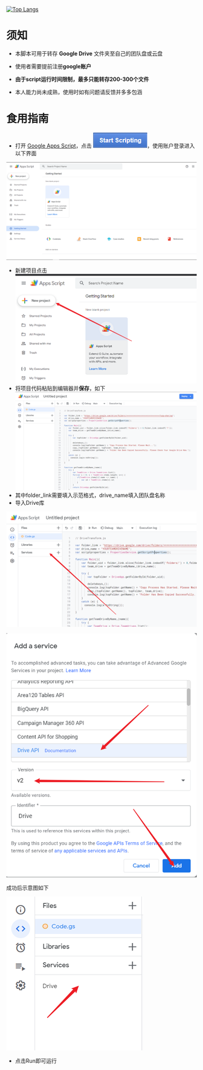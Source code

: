 [![Top Langs](https://github-readme-stats.vercel.app/api/top-langs/?username=Crayon112&show_icons=true&theme=radical)](https://github.com/anuraghazra/github-readme-stats)

# 须知

+ 本脚本可用于转存 **Google Drive** 文件夹至自己的团队盘或云盘

+ 使用者需要提前注册**google账户**
+ **由于script运行时间限制，最多只能转存200-300个文件**
+ 本人能力尚未成熟，使用时如有问题请反馈并多多包涵





# 食用指南

+ 打开 [Google Apps Script](https://www.google.com/script/start/)，点击 ![Start Scripting](start_scripting.png)，使用账户登录进入以下界面

![window](window.png)

+ 新建项目点击![new project](newproject.png)
+ 将项目代码粘贴到编辑器并**保存**，如下![](editor.png)
+ 其中folder_link需要填入示范格式，drive_name填入团队盘名称
+ 导入Drive库

![drive_1](drive_1.png)

![drive_2](drive_2.png)

成功后示意图如下

![success](drive_succeed.png)

+ 点击Run即可运行



